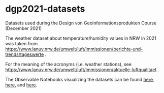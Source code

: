 # dgp2021-datasets

Datasets used during the Design von Geoinformationsprodukten Course (December 2021)

The weather dataset about temperature/humidity values in NRW in 2021 was taken from https://www.lanuv.nrw.de/umwelt/luft/immissionen/berichte-und-trends/tageswerte .

For the meaning of the acronyms (i.e. weather stations), see https://www.lanuv.nrw.de/umwelt/luft/immissionen/aktuelle-luftqualitaet .

The Observable Notebooks visualizing the datasets can be found [here](https://observablehq.com/@aurioldegbelo/informationsvisualisierung-i), [here](https://observablehq.com/@aurioldegbelo/informationsvisualisierung-ii), and [here](https://observablehq.com/@aurioldegbelo/geovisualisierung).
